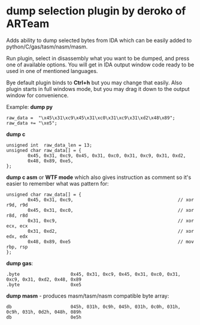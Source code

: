 # dump selection plugin by deroko of ARTeam

Adds ability to dump selected bytes from IDA which can be easily
added to python/C/gas/tasm/nasm/masm.

Run plugin, select in disassembly what you want to be dumped, and
press one of available options. You will get in IDA output window
code ready to be used in one of mentioned languages.

Bye default plugin binds to **Ctrl+h** but you may change that easily.
Also plugin starts in full windows mode, but you may drag it down to 
the output window for convenience.

Example:
**dump py**
```
raw_data =  "\x45\x31\xc9\x45\x31\xc0\x31\xc9\x31\xd2\x48\x89";
raw_data += "\xe5";
```

**dump c**
```
unsigned int  raw_data_len = 13;
unsigned char raw_data[] = {
        0x45, 0x31, 0xc9, 0x45, 0x31, 0xc0, 0x31, 0xc9, 0x31, 0xd2, 
        0x48, 0x89, 0xe5, 
};
```

**dump c asm** or **WTF mode** which also gives instruction as comment so it's 
easier to remember what was pattern for:

```
unsigned char raw_data[] = {
        0x45, 0x31, 0xc9,                                       // xor     r9d, r9d
        0x45, 0x31, 0xc0,                                       // xor     r8d, r8d
        0x31, 0xc9,                                             // xor     ecx, ecx
        0x31, 0xd2,                                             // xor     edx, edx
        0x48, 0x89, 0xe5                                        // mov     rbp, rsp
};
```

**dump gas**:
```
.byte                   0x45, 0x31, 0xc9, 0x45, 0x31, 0xc0, 0x31, 0xc9, 0x31, 0xd2, 0x48, 0x89
.byte                   0xe5
```

**dump masm** - produces masm/tasm/nasm compatible byte array:
```
db                      045h, 031h, 0c9h, 045h, 031h, 0c0h, 031h, 0c9h, 031h, 0d2h, 048h, 089h
db                      0e5h
```


